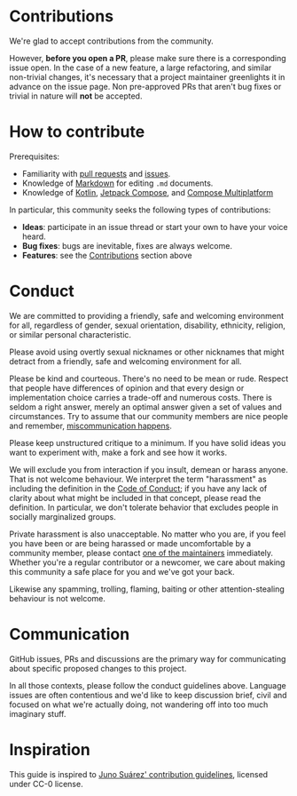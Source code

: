 # Contributions

We're glad to accept contributions from the community.

However, **before you open a PR**, please make sure there is a corresponding issue open.
In the case of a new feature, a large refactoring, and similar non-trivial changes, it's necessary that a project
maintainer greenlights it
in advance on the issue page. Non pre-approved PRs that aren't bug fixes or trivial in nature will **not** be accepted.

# How to contribute

Prerequisites:

- Familiarity with [pull requests](https://help.github.com/articles/using-pull-requests)
  and [issues](https://guides.github.com/features/issues/).
- Knowledge of [Markdown](https://help.github.com/articles/markdown-basics/) for editing `.md` documents.
- Knowledge of [Kotlin](https://kotlinlang.org), [Jetpack Compose](https://d.android.com/jetpack/compose), and
  [Compose Multiplatform](https://jetbrains.com/lp/compose)

In particular, this community seeks the following types of contributions:

- **Ideas**: participate in an issue thread or start your own to have your voice heard.
- **Bug fixes**: bugs are inevitable, fixes are always welcome.
- **Features**: see the [Contributions](#contributions) section above

# Conduct

We are committed to providing a friendly, safe and welcoming environment for
all, regardless of gender, sexual orientation, disability, ethnicity, religion,
or similar personal characteristic.

Please avoid using overtly sexual nicknames or other nicknames that
might detract from a friendly, safe and welcoming environment for all.

Please be kind and courteous. There's no need to be mean or rude.
Respect that people have differences of opinion and that every design or
implementation choice carries a trade-off and numerous costs. There is seldom
a right answer, merely an optimal answer given a set of values and
circumstances. Try to assume that our community members are nice people
and remember, [miscommunication happens](https://hiddenbrain.org/podcast/why-conversations-go-wrong/).

Please keep unstructured critique to a minimum. If you have solid ideas you
want to experiment with, make a fork and see how it works.

We will exclude you from interaction if you insult, demean or harass anyone.
That is not welcome behaviour. We interpret the term "harassment" as
including the definition in the [Code of Conduct](CODE_OF_CONDUCT.md);
if you have any lack of clarity about what might be included in that concept,
please read the definition. In particular, we don't tolerate behavior that
excludes people in socially marginalized groups.

Private harassment is also unacceptable. No matter who you are, if you feel
you have been or are being harassed or made uncomfortable by a community
member, please contact [one of the maintainers](https://github.com/JetBrains/jewel/graphs/contributors)
immediately.
Whether you're a regular contributor or a newcomer, we care about
making this community a safe place for you and we've got your back.

Likewise any spamming, trolling, flaming, baiting or other attention-stealing
behaviour is not welcome.

# Communication

GitHub issues, PRs and discussions are the primary way for communicating about specific proposed
changes to this project.

In all those contexts, please follow the conduct guidelines above. Language issues
are often contentious and we'd like to keep discussion brief, civil and focused
on what we're actually doing, not wandering off into too much imaginary stuff.

# Inspiration

This guide is inspired
to [Juno Suárez' contribution guidelines](https://github.com/junosuarez/CONTRIBUTING.md/blob/master/CONTRIBUTING.md),
licensed under CC-0 license.
